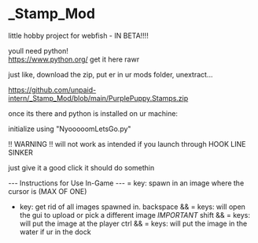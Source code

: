 # _Stamp_Mod
little hobby project for webfish - IN BETA!!!!

youll need python!  
https://www.python.org/
get it here rawr

just like, download the zip, put er in ur mods folder, unextract...

https://github.com/unpaid-intern/_Stamp_Mod/blob/main/PurplePuppy.Stamps.zip

once its there and python is installed on ur machine: 

initialize using "NyooooomLetsGo.py" 

!! WARNING !! 
will not work as intended if you launch through HOOK LINE SINKER

just give it a good click it should do somethin

--- Instructions for Use In-Game ---
= key: spawn in an image where the cursor is (MAX OF ONE)
- key: get rid of all images spawned in.
backspace && = keys: will open the gui to upload or pick a different image *IMPORTANT*
shift && = keys: will put the image at the player
ctrl && = keys: will put the image in the water if ur in the dock
